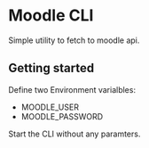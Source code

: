 # Moodle CLI

Simple utility to fetch to moodle api.

## Getting started

Define two Environment varialbles:

 - MOODLE_USER
 - MOODLE_PASSWORD
 
 Start the CLI without any paramters.
